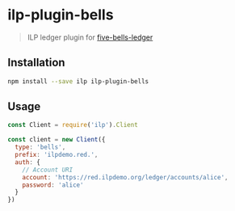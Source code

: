 # ilp-plugin-bells

> ILP ledger plugin for [five-bells-ledger](https://github.com/interledger/five-bells-ledger)

## Installation

``` sh
npm install --save ilp ilp-plugin-bells
```

## Usage

``` js
const Client = require('ilp').Client

const client = new Client({
  type: 'bells',
  prefix: 'ilpdemo.red.',
  auth: {
    // Account URI
    account: 'https://red.ilpdemo.org/ledger/accounts/alice',
    password: 'alice'
  }
})
```
